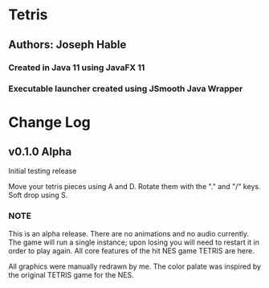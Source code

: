 # Tetris

## Authors: Joseph Hable

### Created in Java 11 using JavaFX 11

### Executable launcher created using JSmooth Java Wrapper

# Change Log

## v0.1.0 Alpha

Initial testing release

Move your tetris pieces using A and D. Rotate them with the "." and "/" keys. Soft drop using S.

### NOTE

This is an alpha release. There are no animations and no audio currently. The game will run a single instance; upon losing you will need to restart it in order to play again. All core features of the hit NES game TETRIS are here.

All graphics were manually redrawn by me. The color palate was inspired by the original TETRIS game for the NES.